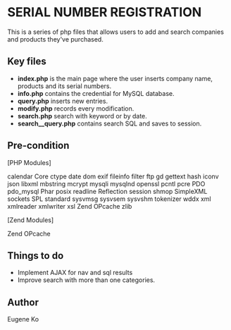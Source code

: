 # SERIAL NUMBER REGISTRATION

 This is a series of php files that allows users to add and search companies and products they've purchased.

## Key files

* **index.php** is the main page where the user inserts company name, products and its serial numbers.
* **info.php** contains the credential for MySQL database.
* **query.php** inserts new entries.
* **modify.php** records every modification.
* **search.php** search with keyword or by date.
* **search__query.php** contains search SQL and saves to session.

## Pre-condition

[PHP Modules]

calendar
Core
ctype
date
dom
exif
fileinfo
filter
ftp
gd
gettext
hash
iconv
json
libxml
mbstring
mcrypt
mysqli
mysqlnd
openssl
pcntl
pcre
PDO
pdo_mysql
Phar
posix
readline
Reflection
session
shmop
SimpleXML
sockets
SPL
standard
sysvmsg
sysvsem
sysvshm
tokenizer
wddx
xml
xmlreader
xmlwriter
xsl
Zend OPcache
zlib

[Zend Modules]

Zend OPcache

## Things to do
* Implement AJAX for nav and sql results
* Improve search with more than one categories.

## Author

Eugene Ko
